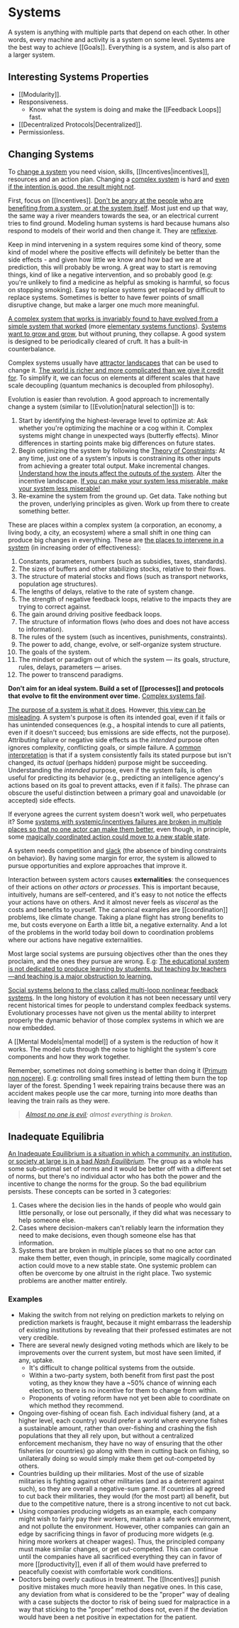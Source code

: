 # Systems

A system is anything with multiple parts that depend on each other. In other words, every machine and activity is a system on some level. Systems are the best way to achieve [[Goals]]. Everything is a system, and is also part of a larger system.

## Interesting Systems Properties

- [[Modularity]].
- Responsiveness.
  - Know what the system is doing and make the [[Feedback Loops]] fast.
- [[Decentralized Protocols|Decentralized]].
- Permissionless.

## Changing Systems

To [change a system](https://intenseminimalism.com/2015/a-framework-for-thinking-about-systems-change/) you need vision, skills, [[Incentives|incentives]], resources and an action plan. Changing a [complex system](https://complexityexplained.github.io/) is hard and [even if the intention is good, the result might not](https://fs.blog/2013/10/iatrogenics/).

First, focus on [[Incentives]]. [Don't be angry at the people who are benefiting from a system, or at the system itself](https://news.ycombinator.com/item?id=22043088). Most just end up that way, the same way a river meanders towards the sea, or an electrical current tries to find ground. Modeling human systems is hard because humans also respond to models of their world and then change it. They are [reflexive](https://en.wikipedia.org/wiki/Reflexivity_(social_theory)).

Keep in mind intervening in a system requires some kind of theory, some kind of model where the positive effects will definitely be better than the side effects - and given how little we know and how bad we are at prediction, this will probably be wrong. A great way to start is removing things, kind of like a negative intervention, and so probably good (e.g: you're unlikely to find a medicine as helpful as smoking is harmful, so focus on stopping smoking). Easy to replace systems get replaced by difficult to replace systems. Sometimes is better to have fewer points of small disruptive change, but make a larger one much more meaningful.

[A complex system that works is invariably found to have evolved from a simple system that worked](https://en.wikipedia.org/wiki/John_Gall_(author)#Gall's_law) (more [elementary systems functions](https://en.wikipedia.org/wiki/Systemantics#Elementary_systems_functions)). [Systems want to grow and grow](https://stephango.com/remove), but without pruning, they collapse. A good system is designed to be periodically cleared of cruft. It has a built-in counterbalance.

Complex systems usually have [attractor landscapes](https://ncase.me/attractors/) that can be used to change it. [The world is richer and more complicated than we give it credit for](https://slatestarcodex.com/2017/03/16/book-review-seeing-like-a-state/). To simplify it, we can focus on elements at different scales that have scale decoupling (quantum mechanics is decoupled from philosophy).

Evolution is easier than revolution. A good approach to incrementally change a system (similar to [[Evolution|natural selection]]) is to:

1. Start by identifying the highest-leverage level to optimize at: Ask whether you're optimizing the machine or a cog within it. Complex systems might change in unexpected ways (butterfly effects). Minor differences in starting points make big differences on future states.
2. Begin optimizing the system by following the [Theory of Constraints](https://en.wikipedia.org/wiki/Theory_of_constraints): At any time, just one of a system's inputs is constraining its other inputs from achieving a greater total output. Make incremental changes. [Understand how the inputs affect the outputs of the system](https://faintsignal.org/pressure-to-meet-a-target-value-changes-the-system-or-the-data/#fn2). Alter the incentive landscape. [If you can make your system less miserable, make your system less miserable!](https://astralcodexten.substack.com/p/book-review-the-cult-of-smart)
3. Re-examine the system from the ground up. Get data. Take nothing but the proven, underlying principles as given. Work up from there to create something better.

These are places within a complex system (a corporation, an economy, a living body, a city, an ecosystem) where a small shift in one thing can produce big changes in everything. These are [the places to intervene in a system](https://donellameadows.org/archives/leverage-points-places-to-intervene-in-a-system/) (in increasing order of effectiveness):

1. Constants, parameters, numbers (such as subsidies, taxes, standards).
2. The sizes of buffers and other stabilizing stocks, relative to their flows.
3. The structure of material stocks and flows (such as transport networks, population age structures).
4. The lengths of delays, relative to the rate of system change.
5. The strength of negative feedback loops, relative to the impacts they are trying to correct against.
6. The gain around driving positive feedback loops.
7. The structure of information flows (who does and does not have access to information).
8. The rules of the system (such as incentives, punishments, constraints).
9. The power to add, change, evolve, or self-organize system structure.
10. The goals of the system.
11. The mindset or paradigm out of which the system — its goals, structure, rules, delays, parameters — arises.
12. The power to transcend paradigms.

**Don't aim for an ideal system. Build a set of [[processes]] and protocols that evolve to fit the environment over time.** [Complex systems fail](https://how.complexsystems.fail/).

[The purpose of a system is what it does](https://en.m.wikipedia.org/wiki/The_purpose_of_a_system_is_what_it_does). However, [this view can be misleading](https://www.astralcodexten.com/p/come-on-obviously-the-purpose-of). A system's purpose is often its intended goal, even if it fails or has unintended consequences (e.g., a hospital intends to cure all patients, even if it doesn't succeed; bus emissions are side effects, not the purpose). Attributing failure or negative side effects as the *intended* purpose often ignores complexity, conflicting goals, or simple failure. A [common interpretation](https://www.astralcodexten.com/p/highlights-from-the-comments-on-posiwid) is that if a system consistently fails its stated purpose but isn't changed, its *actual* (perhaps hidden) purpose might be succeeding. Understanding the *intended* purpose, even if the system fails, is often useful for predicting its behavior (e.g., predicting an intelligence agency's actions based on its goal to prevent attacks, even if it fails). The phrase can obscure the useful distinction between a primary goal and unavoidable (or accepted) side effects.

If everyone agrees the current system doesn't work well, who perpetuates it? Some [systems with systemic/incentives failures are broken in multiple places so that no one actor can make them better](https://slatestarcodex.com/2014/07/30/meditations-on-moloch/), even though, in principle, some [magically coordinated action could move to a new stable state](https://equilibriabook.com/molochs-toolbox/).

A system needs competition and [slack](https://slatestarcodex.com/2020/05/12/studies-on-slack/) (the absence of binding constraints on behavior). By having some margin for error, the system is allowed to pursue opportunities and explore approaches that improve it.

Interaction between system actors causes **externalities**: the consequences of their actions on _other actors or processes_. This is important because, intuitively, humans are self-centered, and it's easy to not notice the effects your actions have on others. And it almost never feels as _visceral_ as the costs and benefits to yourself. The canonical examples are [[coordination]] problems, like climate change. Taking a plane flight has strong benefits to me, but costs everyone on Earth a little bit, a negative externality. And a lot of the problems in the world today boil down to coordination problems where our actions have negative externalities.

Most large social systems are pursuing objectives other than the ones they proclaim, and the ones they pursue are wrong. E.g: [The educational system is not dedicated to produce learning by students, but teaching by teachers—and teaching is a major obstruction to learning.](https://thesystemsthinker.com/a-lifetime-of-systems-thinking/)

[Social systems belong to the class called multi-loop nonlinear feedback systems](https://ocw.mit.edu/courses/15-988-system-dynamics-self-study-fall-1998-spring-1999/65cdf0faf132dec7ec75e91f9651b31f_behavior.pdf). In the long history of evolution it has not been necessary until very recent historical times for people to understand complex feedback systems. Evolutionary processes have not given us the mental ability to interpret properly the dynamic behavior of those complex systems in which we are now embedded.

A [[Mental Models|mental model]] of a system is the reduction of how it works. The model cuts through the noise to highlight the system's core components and how they work together.

Remember, sometimes not doing something is better than doing it ([Primum non nocere](https://en.wikipedia.org/wiki/Primum_non_nocere)). E.g: controlling small fires instead of letting them burn the top layer of the forest. Spending 1 week repairing trains because there was an accident makes people use the car more, turning into more deaths than leaving the train rails as they were.

> _[Almost no one is evil](https://thecompendium.cards/c/everything/sort/stars/assume-theres-no-villain); almost everything is broken._

## Inadequate Equilibria

[An Inadequate Equilibrium is a situation in which a community, an institution, or society at large is in a bad _Nash Equilibrium_](https://equilibriabook.com/molochs-toolbox/). The group as a whole has some sub-optimal set of norms and it would be better off with a different set of norms, but there's no individual actor who has both the power and the incentive to change the norms for the group. So the bad equilibrium persists. These concepts can be sorted in 3 categories:

1. Cases where the decision lies in the hands of people who would gain little personally, or lose out personally, if they did what was necessary to help someone else.
2. Cases where decision-makers can't reliably learn the information they need to make decisions, even though someone else has that information.
3. Systems that are broken in multiple places so that no one actor can make them better, even though, in principle, some magically coordinated action could move to a new stable state. One systemic problem can often be overcome by one altruist in the right place. Two systemic problems are another matter entirely.

### Examples

- Making the switch from not relying on prediction markets to relying on prediction markets is fraught, because it might embarrass the leadership of existing institutions by revealing that their professed estimates are not very credible.
- There are several newly designed voting methods which are likely to be improvements over the current system, but most have seen limited, if any, uptake.
  - It's difficult to change political systems from the outside.
  - Within a two-party system, both benefit from first past the post voting, as they know they have a ~50% chance of winning each election, so there is no incentive for them to change from within.
  - Proponents of voting reform have not yet been able to coordinate on which method they recommend.
- Ongoing over-fishing of ocean fish. Each individual fishery (and, at a higher level, each country) would prefer a world where everyone fishes a sustainable amount, rather than over-fishing and crashing the fish populations that they all rely upon, but without a centralized enforcement mechanism, they have no way of ensuring that the other fisheries (or countries) go along with them in cutting back on fishing, so unilaterally doing so would simply make them get out-competed by others.
- Countries building up their militaries. Most of the use of sizable militaries is fighting against other militaries (and as a deterrent against such), so they are overall a negative-sum game. If countries all agreed to cut back their militaries, they would (for the most part) all benefit, but due to the competitive nature, there is a strong incentive to not cut back.
- Using companies producing widgets as an example, each company might wish to fairly pay their workers, maintain a safe work environment, and not pollute the environment. However, other companies can gain an edge by sacrificing things in favor of producing more widgets (e.g. hiring more workers at cheaper wages). Thus, the principled company must make similar changes, or get out-competed. This can continue until the companies have all sacrificed everything they can in favor of more [[productivity]], even if all of them would have preferred to peacefully coexist with comfortable work conditions.
- Doctors being overly cautious in treatment. The [[Incentives]] punish positive mistakes much more heavily than negative ones. In this case, any deviation from what is considered to be the "proper" way of dealing with a case subjects the doctor to risk of being sued for malpractice in a way that sticking to the "proper" method does not, even if the deviation would have been a net positive in expectation for the patient.
